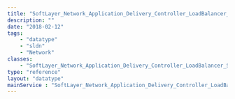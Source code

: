 ```yaml
---
title: "SoftLayer_Network_Application_Delivery_Controller_LoadBalancer_Service_Group_CrossReference"
description: ""
date: "2018-02-12"
tags:
    - "datatype"
    - "sldn"
    - "Network"
classes:
    - "SoftLayer_Network_Application_Delivery_Controller_LoadBalancer_Service_Group_CrossReference"
type: "reference"
layout: "datatype"
mainService : "SoftLayer_Network_Application_Delivery_Controller_LoadBalancer_Service_Group_CrossReference"
---
```

